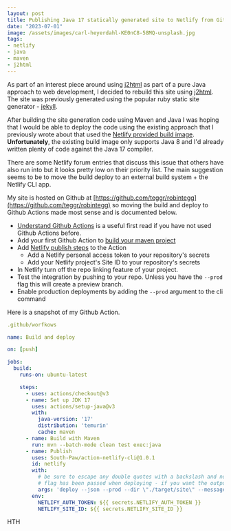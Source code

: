 ```yaml
---
layout: post
title: Publishing Java 17 statically generated site to Netlify from Github
date: "2023-07-01"
image: /assets/images/carl-heyerdahl-KE0nC8-58MQ-unsplash.jpg
tags:
- netlify
- java
- maven
- j2html
---
```

As part of an interest piece around using [j2html](https://j2html.com/) as part of a pure Java approach to web development, I decided to rebuild this site using [j2html](https://j2html.com/). The site was previously generated using the popular ruby static site generator - [jekyll](https://jekyllrb.com/).

After building the site generation code using Maven and Java I was hoping that I would be able to deploy the code using the existing approach that I previously wrote about that used the [Netlify provided build image](https://robintegg.com/2018/01/21/publish-maven-site-to-netlify). **Unfortunately**, the existing build image only supports Java 8 and I'd already written plenty of code against the Java 17 compiler.

There are some Netlify forum entries that discuss this issue that others have also run into but it looks pretty low on their priority list. The main suggestion seems to be to move the build deploy to an external build system + the Netlify CLI app.

My site is hosted on Github at [https://github.com/teggr/robintegg](https://github.com/teggr/robintegg) so moving the build and deploy to Github Actions made most sense and is documented below.

* [Understand Github Actions](https://docs.github.com/en/actions/learn-github-actions/understanding-github-actions) is a useful first read if you have not used Github Actions before.
* Add your first Github Action to [build your maven project](https://docs.github.com/en/actions/automating-builds-and-tests/building-and-testing-java-with-maven)
* Add [Netlify publish steps](https://github.com/marketplace/actions/netlify-cli) to the Action
  * Add a Netlify personal access token to your repository's secrets
  * Add your Netlify project's Site ID to your repository's secrets
* In Netlify turn off the repo linking feature of your project.
* Test the integration by pushing to your repo. Unless you have the `--prod` flag this will create a preview branch.
* Enable production deployments by adding the `--prod` argument to the cli command

Here is a snapshot of my Github Action.

```yaml
.github/worfkows

name: Build and deploy

on: [push]

jobs:
  build:
    runs-on: ubuntu-latest

    steps:
      - uses: actions/checkout@v3
      - name: Set up JDK 17
        uses: actions/setup-java@v3
        with:
          java-version: '17'
          distribution: 'temurin'
          cache: maven
      - name: Build with Maven
        run: mvn --batch-mode clean test exec:java
      - name: Publish
        uses: South-Paw/action-netlify-cli@1.0.1
        id: netlify
        with:
          # be sure to escape any double quotes with a backslash and note that the --json
          # flag has been passed when deploying - if you want the outputs to work you'll need to include it
          args: 'deploy --json --prod --dir \"./target/site\" --message \"production [${{ github.sha }}]\"'
        env:
          NETLIFY_AUTH_TOKEN: ${{ secrets.NETLIFY_AUTH_TOKEN }}
          NETLIFY_SITE_ID: ${{ secrets.NETLIFY_SITE_ID }}
```

HTH